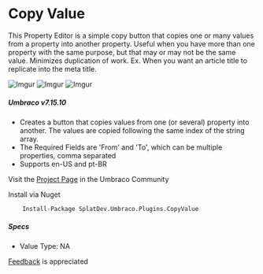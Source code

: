 # Copy Value

This Property Editor is a simple copy button that copies one or many values from a property into another property. Useful when you have more than one property with the same purpose, but that may or may not be the same value. Minimizes duplication of work. Ex. When you want an article title to replicate into the meta title.

![Imgur](https://i.imgur.com/r0nhzcy.png)
![Imgur](https://i.imgur.com/GbnMpJA.png)
![Imgur](https://i.imgur.com/VOpyFAB.png)

##### Umbraco v7.15.10

- Creates a button that copies values from one (or several) property into another. The values are copied following the same index of the string array.
- The Required Fields are 'From' and 'To', which can be multiple properties, comma separated
- Supports en-US and pt-BR


Visit the [Project Page](https://our.umbraco.org/projects/backoffice-extensions/copy-value/) in the Umbraco Community

Install via Nuget

		Install-Package SplatDev.Umbraco.Plugins.CopyValue

##### Specs
- Value Type: NA
 

[Feedback](mailto:feedback@splatdev.com) is appreciated

